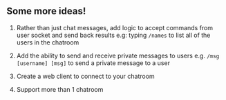 
## Some more ideas!

1. Rather than just chat messages, add logic to accept commands from user socket and send back results e.g: typing `/names` to list all of the users in the chatroom

2. Add the ability to send and receive private messages to users e.g. `/msg [username] [msg]` to send a private message to a user

3. Create a web client to connect to your chatroom

4. Support more than 1 chatroom 


